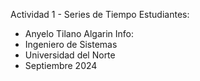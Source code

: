 Actividad 1 - Series de Tiempo
Estudiantes:
- Anyelo Tilano Algarin
Info:
- Ingeniero de Sistemas
- Universidad del Norte
- Septiembre 2024